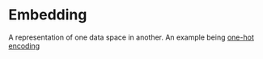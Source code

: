 # Embedding

A representation of one data space in another. An example being [one-hot encoding](202210061330)
